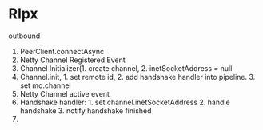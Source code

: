 # Rlpx

outbound

1. PeerClient.connectAsync 
2. Netty Channel Registered Event
3. Channel Initializer(1. create channel, 2. inetSocketAddress = null 
4. Channel.init, 1. set remote id, 2. add handshake handler into pipeline. 3. set mq.channel 
5. Netty Channel active event
6. Handshake handler: 1. set channel.inetSocketAddress 2. handle handshake 3. notify handshake finished
7. 